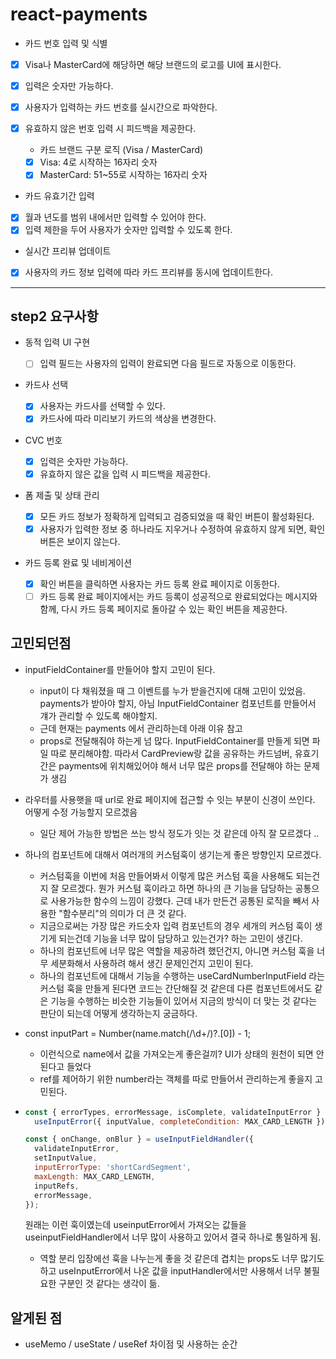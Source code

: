 # react-payments

- 카드 번호 입력 및 식별
- [x] Visa나 MasterCard에 해당하면 해당 브랜드의 로고를 UI에 표시한다.

- [x] 입력은 숫자만 가능하다.
- [x] 사용자가 입력하는 카드 번호를 실시간으로 파악한다.
- [x] 유효하지 않은 번호 입력 시 피드백을 제공한다.
  - 카드 브랜드 구분 로직 (Visa / MasterCard)
  - [x] Visa: 4로 시작하는 16자리 숫자
  - [x] MasterCard: 51~55로 시작하는 16자리 숫자
- 카드 유효기간 입력
- [x] 월과 년도를 범위 내에서만 입력할 수 있어야 한다.
- [x] 입력 제한을 두어 사용자가 숫자만 입력할 수 있도록 한다.

- 실시간 프리뷰 업데이트
- [x] 사용자의 카드 정보 입력에 따라 카드 프리뷰를 동시에 업데이트한다.

---

## step2 요구사항

- 동적 입력 UI 구현

  - [ ] 입력 필드는 사용자의 입력이 완료되면 다음 필드로 자동으로 이동한다.

- 카드사 선택

  - [x] 사용자는 카드사를 선택할 수 있다.
  - [x] 카드사에 따라 미리보기 카드의 색상을 변경한다.

- CVC 번호

  - [x] 입력은 숫자만 가능하다.
  - [x] 유효하지 않은 값을 입력 시 피드백을 제공한다.

- 폼 제출 및 상태 관리

  - [x] 모든 카드 정보가 정확하게 입력되고 검증되었을 때 확인 버튼이 활성화된다.
  - [x] 사용자가 입력한 정보 중 하나라도 지우거나 수정하여 유효하지 않게 되면, 확인 버튼은 보이지 않는다.

- 카드 등록 완료 및 네비게이션

  - [x] 확인 버튼을 클릭하면 사용자는 카드 등록 완료 페이지로 이동한다.
  - [ ] 카드 등록 완료 페이지에서는 카드 등록이 성공적으로 완료되었다는 메시지와 함께, 다시 카드 등록 페이지로 돌아갈 수 있는 확인 버튼을 제공한다.

## 고민되던점

- inputFieldContainer를 만들어야 할지 고민이 된다.

  - input이 다 채워졌을 때 그 이벤트를 누가 받을건지에 대해 고민이 있었음. payments가 받아야 할지, 아님 InputFieldContainer 컴포넌트를 만들어서 걔가 관리할 수 있도록 해야할지.
  - 근데 현재는 payments 에서 관리하는데 아래 이유 참고
  - props로 전달해줘야 하는게 넘 많다. InputFieldContainer를 만들게 되면 파일 따로 분리해야함. 따라서 CardPreview랑 값을 공유하는 카드넘버, 유효기간은 payments에 위치해있어야 해서 너무 많은 props를 전달해야 하는 문제가 생김

- 라우터를 사용햇을 때 url로 완료 페이지에 접근할 수 잇는 부분이 신경이 쓰인다. 어떻게 수정 가능할지 모르겠음

  - 일단 제어 가능한 방법은 <ProtectedRoute> 쓰는 방식 정도가 잇는 것 같은데 아직 잘 모르겠다 ..

- 하나의 컴포넌트에 대해서 여러개의 커스텀훅이 생기는게 좋은 방향인지 모르겠다.

  - 커스텀훅을 이번에 처음 만들어봐서 이렇게 많은 커스텀 훅을 사용해도 되는건지 잘 모르겠다. 뭔가 커스텀 훅이라고 하면 하나의 큰 기능을 담당하는 공통으로 사용가능한 함수의 느낌이 강했다. 근데 내가 만든건 공통된 로직을 빼서 사용한 "함수분리"의 의미가 더 큰 것 같다.
  - 지금으로써는 가장 많은 카드숫자 입력 컴포넌트의 경우 세개의 커스텀 훅이 생기게 되는건데 기능을 너무 많이 담당하고 있는건가? 하는 고민이 생긴다.
  - 하나의 컴포넌트에 너무 많은 역할을 제공하려 했던건지, 아니면 커스텀 훅을 너무 세분화해서 사용하려 해서 생긴 문제인건지 고민이 된다.
  - 하나의 컴포넌트에 대해서 기능을 수행하는 useCardNumberInputField 라는 커스텀 훅을 만들게 된다면 코드는 간단해질 것 같은데 다른 컴포넌트에서도 같은 기능을 수행하는 비슷한 기능들이 있어서 지금의 방식이 더 맞는 것 같다는 판단이 되는데 어떻게 생각하는지 궁금하다.

- const inputPart = Number(name.match(/\d+/)?.[0]) - 1;

  - 이런식으로 name에서 값을 가져오는게 좋은걸끼? UI가 상태의 원천이 되면 안된다고 들었다
  - ref를 제어하기 위한 number라는 객체를 따로 만들어서 관리하는게 좋을지 고민된다.

- ```javascript
  const { errorTypes, errorMessage, isComplete, validateInputError } =
    useInputError({ inputValue, completeCondition: MAX_CARD_LENGTH });

  const { onChange, onBlur } = useInputFieldHandler({
    validateInputError,
    setInputValue,
    inputErrorType: 'shortCardSegment',
    maxLength: MAX_CARD_LENGTH,
    inputRefs,
    errorMessage,
  });
  ```

  원래는 이런 훅이였는데 useinputError에서 가져오는 값들을 useinputFieldHandler에서 너무 많이 사용하고 있어서 결국 하나로 통일하게 됨.

  - 역할 분리 입장에선 훅을 나누는게 좋을 것 같은데 겹치는 props도 너무 많기도 하고 useInputError에서 나온 값을 inputHandler에서만 사용해서 너무 불필요한 구분인 것 같다는 생각이 듦.

## 알게된 점

- useMemo / useState / useRef 차이점 및 사용하는 순간
